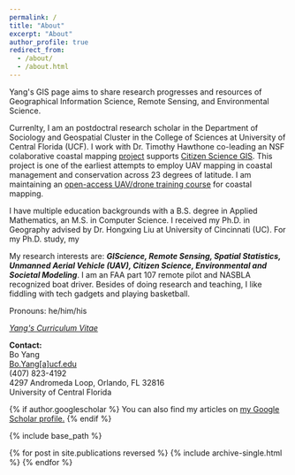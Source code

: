 ```yaml
---
permalink: /
title: "About"
excerpt: "About"
author_profile: true
redirect_from: 
  - /about/
  - /about.html
---
```

Yang's GIS page aims to share research progresses and resources of Geographical Information Science, Remote Sensing, and Environmental Science. 

Currenlty, I am an postdoctral research scholar in the Department of Sociology and Geospatial Cluster in the College of Sciences at University of Central Florida (UCF). I work with Dr. Timothy Hawthone co-leading an NSF colaborative coastal mapping [project](https://gis-yang.github.io//Projects/) supports [Citizen Science GIS](https://www.citizensciencegis.org/). This project is one of the earliest attempts to employ UAV mapping in coastal management and conservation across 23 degrees of latitude. I am maintaining an [open-access UAV/drone training course](https://gis-yang.github.io/DroneMapping/) for coastal mapping.


I have multiple education backgrounds with a B.S. degree in Applied Mathematics, an M.S. in Computer Science. I received my Ph.D. in Geography advised by Dr. Hongxing Liu at University of Cincinnati (UC). For my Ph.D. study, my 

My research interests are: **_GIScience, Remote Sensing, Spatial Statistics, Unmanned Aerial Vehicle (UAV), Citizen Science, Environmental and Societal Modeling_**. 
I am an FAA part 107 remote pilot and NASBLA recognized boat driver. Besides of doing research and teaching, I like fiddling with tech gadgets and playing basketball. 

Pronouns: he/him/his 

[*Yang's Curriculum Vitae*](https://docs.google.com/document/d/1nT3W5MqYg02pN3GBTEk82azSgIICLYM18z3yoXPlEDU/edit?usp=sharing)



**Contact:**\
Bo Yang\
[Bo.Yang[a]ucf.edu](Bo.Yang@ucf.edu) \
(407) 823-4192\
4297 Andromeda Loop, Orlando, FL 32816\
University of Central Florida


{% if author.googlescholar %}
  You can also find my articles on <u><a href="{{author.googlescholar}}">my Google Scholar profile</a>.</u>
{% endif %}

{% include base_path %}

{% for post in site.publications reversed %}
  {% include archive-single.html %}
{% endfor %}

